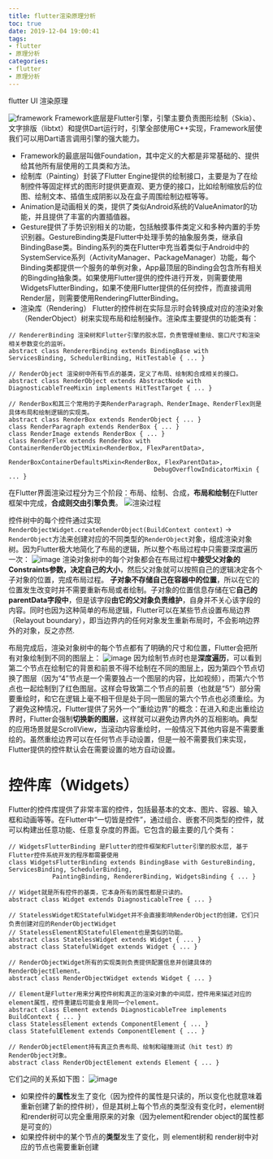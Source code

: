 ```yaml
---
title: flutter渲染原理分析
toc: true
date: 2019-12-04 19:00:41
tags:
- flutter
- 原理分析
categories:
- flutter
- 原理分析
---
```

flutter UI 渲染原理
<!---more-->
![framework](https://upload-images.jianshu.io/upload_images/16327616-fb0d37e3a5f34b12?imageMogr2/auto-orient/strip%7CimageView2/2/w/1240)
Framework底层是Flutter引擎，引擎主要负责图形绘制（Skia）、文字排版（libtxt）和提供Dart运行时，引擎全部使用C++实现，Framework层使我们可以用Dart语言调用引擎的强大能力。
- Framework的最底层叫做Foundation，其中定义的大都是非常基础的、提供给其他所有层使用的工具类和方法。
- 绘制库（Painting）封装了Flutter Engine提供的绘制接口，主要是为了在绘制控件等固定样式的图形时提供更直观、更方便的接口，比如绘制缩放后的位图、绘制文本、插值生成阴影以及在盒子周围绘制边框等等。
- Animation是动画相关的类，提供了类似Android系统的ValueAnimator的功能，并且提供了丰富的内置插值器。
- Gesture提供了手势识别相关的功能，包括触摸事件类定义和多种内置的手势识别器。GestureBinding类是Flutter中处理手势的抽象服务类，继承自BindingBase类。Binding系列的类在Flutter中充当着类似于Android中的SystemService系列（ActivityManager、PackageManager）功能，每个Binding类都提供一个服务的单例对象，App最顶层的Binding会包含所有相关的Bingding抽象类。如果使用Flutter提供的控件进行开发，则需要使用WidgetsFlutterBinding，如果不使用Flutter提供的任何控件，而直接调用Render层，则需要使用RenderingFlutterBinding。
- 渲染库（Rendering）
    Flutter的控件树在实际显示时会转换成对应的渲染对象（RenderObject）树来实现布局和绘制操作。渲染库主要提供的功能类有：
```
// RendererBinding 渲染树和Flutter引擎的胶水层，负责管理帧重绘、窗口尺寸和渲染相关参数变化的监听。
abstract class RendererBinding extends BindingBase with ServicesBinding, SchedulerBinding, HitTestable { ... }

// RenderObject 渲染树中所有节点的基类，定义了布局、绘制和合成相关的接口。
abstract class RenderObject extends AbstractNode with DiagnosticableTreeMixin implements HitTestTarget { ... }

// RenderBox和其三个常用的子类RenderParagraph、RenderImage、RenderFlex则是具体布局和绘制逻辑的实现类。
abstract class RenderBox extends RenderObject { ... }
class RenderParagraph extends RenderBox { ... }
class RenderImage extends RenderBox { ... }
class RenderFlex extends RenderBox with ContainerRenderObjectMixin<RenderBox, FlexParentData>,
                                        RenderBoxContainerDefaultsMixin<RenderBox, FlexParentData>,
                                        DebugOverflowIndicatorMixin { ... }
```
在Flutter界面渲染过程分为三个阶段：布局、绘制、合成，**布局和绘制**在Flutter框架中完成，**合成则交由引擎负责**。
![渲染过程](https://upload-images.jianshu.io/upload_images/16327616-d75ff50bb1f286dd?imageMogr2/auto-orient/strip%7CimageView2/2/w/1240)


控件树中的每个控件通过实现`RenderObjectWidget.createRenderObject(BuildContext context)` → `RenderObject`方法来创建对应的不同类型的`RenderObject`对象，组成渲染对象树。因为Flutter极大地简化了布局的逻辑，所以整个布局过程中只需要深度遍历一次：
![image](https://upload-images.jianshu.io/upload_images/16327616-fbe8c021342ea448?imageMogr2/auto-orient/strip%7CimageView2/2/w/1240)
渲染对象树中的每个对象都会在布局过程中**接受父对象的Constraints参数，决定自己的大小**，然后父对象就可以按照自己的逻辑决定各个子对象的位置，完成布局过程。
**子对象不存储自己在容器中的位置**，所以在它的位置发生改变时并不需要重新布局或者绘制。子对象的位置信息存储在它**自己的parentData字段中**，但是该字段**由它的父对象负责维护**，自身并不关心该字段的内容。同时也因为这种简单的布局逻辑，Flutter可以在某些节点设置布局边界（Relayout boundary），即当边界内的任何对象发生重新布局时，不会影响边界外的对象，反之亦然.

布局完成后，渲染对象树中的每个节点都有了明确的尺寸和位置，Flutter会把所有对象绘制到不同的图层上：
![image](https://upload-images.jianshu.io/upload_images/16327616-31e69abd95ec9efb?imageMogr2/auto-orient/strip%7CimageView2/2/w/1240)
因为绘制节点时也是**深度遍历**，可以看到第二个节点在绘制它的背景和前景不得不绘制在不同的图层上，因为第四个节点切换了图层（因为“4”节点是一个需要独占一个图层的内容，比如视频），而第六个节点也一起绘制到了红色图层。这样会导致第二个节点的前景（也就是“5”）部分需要重绘时，和它在逻辑上毫不相干但是处于同一图层的第六个节点也必须重绘。为了避免这种情况，Flutter提供了另外一个“重绘边界”的概念：在进入和走出重绘边界时，Flutter会强制**切换新的图层**，这样就可以避免边界内外的互相影响。典型的应用场景就是ScrollView，当滚动内容重绘时，一般情况下其他内容是不需要重绘的。虽然重绘边界可以在任何节点手动设置，但是一般不需要我们来实现，Flutter提供的控件默认会在需要设置的地方自动设置。

# 控件库（Widgets）
Flutter的控件库提供了非常丰富的控件，包括最基本的文本、图片、容器、输入框和动画等等。在Flutter中“一切皆是控件”，通过组合、嵌套不同类型的控件，就可以构建出任意功能、任意复杂度的界面。它包含的最主要的几个类有：
```
// WidgetsFlutterBinding 是Flutter的控件框架和Flutter引擎的胶水层, 基于Flutter控件系统开发的程序都需要使用
class WidgetsFlutterBinding extends BindingBase with GestureBinding, ServicesBinding, SchedulerBinding,
            PaintingBinding, RendererBinding, WidgetsBinding { ... }

// Widget就是所有控件的基类，它本身所有的属性都是只读的。
abstract class Widget extends DiagnosticableTree { ... }

// StatelessWidget和StatefulWidget并不会直接影响RenderObject的创建，它们只负责创建对应的RenderObjectWidget
// StatelessElement和StatefulElement也是类似的功能。
abstract class StatelessWidget extends Widget { ... }
abstract class StatefulWidget extends Widget { ... }

// RenderObjectWidget所有的实现类则负责提供配置信息并创建具体的RenderObjectElement。
abstract class RenderObjectWidget extends Widget { ... }

// Element是Flutter用来分离控件树和真正的渲染对象的中间层，控件用来描述对应的element属性，控件重建后可能会复用同一个element。
abstract class Element extends DiagnosticableTree implements BuildContext { ... }
class StatelessElement extends ComponentElement { ... }
class StatefulElement extends ComponentElement { ... }

// RenderObjectElement持有真正负责布局、绘制和碰撞测试（hit test）的RenderObject对象。
abstract class RenderObjectElement extends Element { ... }
```
它们之间的关系如下图：
![image](https://upload-images.jianshu.io/upload_images/16327616-940826fdfb956056?imageMogr2/auto-orient/strip%7CimageView2/2/w/1240)
- 如果控件的**属性**发生了变化（因为控件的属性是只读的，所以变化也就意味着重新创建了新的控件树），但是其树上每个节点的类型没有变化时，element树和render树可以完全重用原来的对象（因为element和render object的属性都是可变的）
- 如果控件树中的某个节点的**类型**发生了变化，则 element树和 render树中对应的节点也需要重新创建
